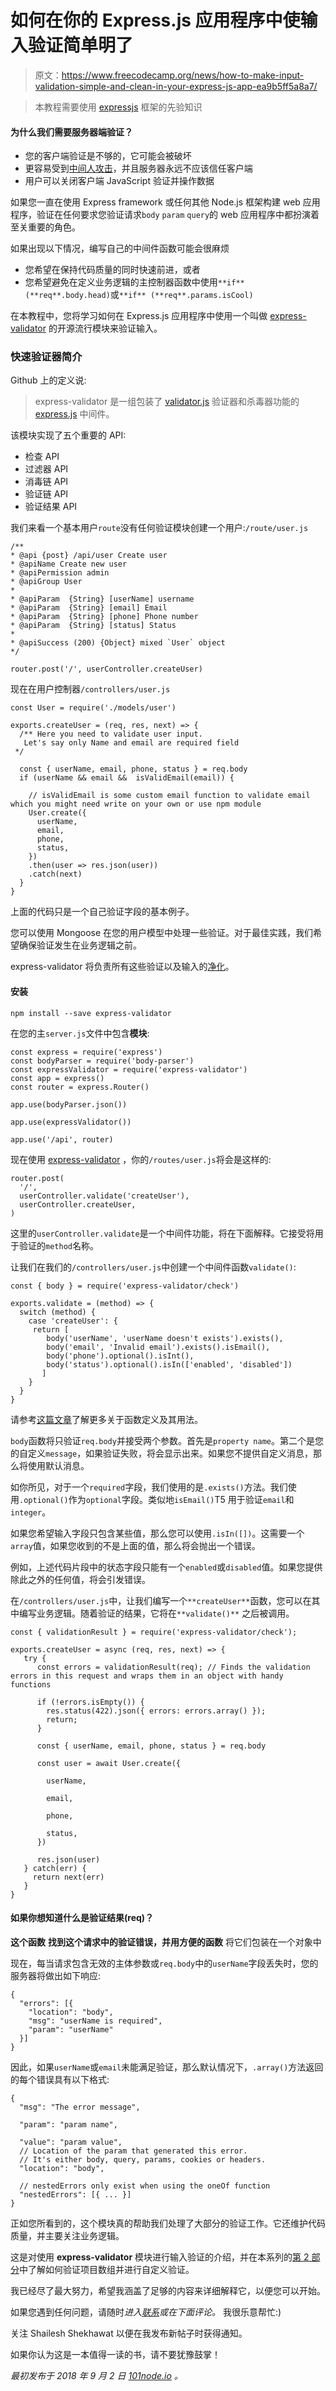 # 如何在你的 Express.js 应用程序中使输入验证简单明了

> 原文：<https://www.freecodecamp.org/news/how-to-make-input-validation-simple-and-clean-in-your-express-js-app-ea9b5ff5a8a7/>

> 本教程需要使用 [expressjs](http://expressjs.com) 框架的先验知识

#### 为什么我们需要服务器端验证？

*   您的客户端验证是不够的，它可能会被破坏
*   更容易受到[中间人攻击](https://en.wikipedia.org/wiki/Man-in-the-middle_attack)，并且服务器永远不应该信任客户端
*   用户可以关闭客户端 JavaScript 验证并操作数据

如果您一直在使用 Express framework 或任何其他 Node.js 框架构建 web 应用程序，验证在任何要求您验证请求`body` `param` `query`的 web 应用程序中都扮演着至关重要的角色。

如果出现以下情况，编写自己的中间件函数可能会很麻烦

*   您希望在保持代码质量的同时快速前进，或者
*   您希望避免在定义业务逻辑的主控制器函数中使用`**if** (**req**.body.head)`或`**if** (**req**.params.isCool)`

在本教程中，您将学习如何在 Express.js 应用程序中使用一个叫做 [express-validator](https://github.com/ctavan/express-validator) 的开源流行模块来验证输入。

### 快速验证器简介

Github 上的定义说:

> express-validator 是一组包装了 [validator.js](https://github.com/chriso/validator.js) 验证器和杀毒器功能的 [express.js](http://expressjs.com/) 中间件。

该模块实现了五个重要的 API:

*   检查 API
*   过滤器 API
*   消毒链 API
*   验证链 API
*   验证结果 API

我们来看一个基本用户`route`没有任何验证模块创建一个用户:`/route/user.js`

```
/**
* @api {post} /api/user Create user
* @apiName Create new user
* @apiPermission admin
* @apiGroup User
*
* @apiParam  {String} [userName] username
* @apiParam  {String} [email] Email
* @apiParam  {String} [phone] Phone number
* @apiParam  {String} [status] Status
*
* @apiSuccess (200) {Object} mixed `User` object
*/

router.post('/', userController.createUser)
```

现在在用户控制器`/controllers/user.js`

```
const User = require('./models/user')

exports.createUser = (req, res, next) => {
  /** Here you need to validate user input. 
   Let's say only Name and email are required field
 */

  const { userName, email, phone, status } = req.body
  if (userName && email &&  isValidEmail(email)) { 

    // isValidEmail is some custom email function to validate email which you might need write on your own or use npm module
    User.create({
      userName,
      email,
      phone,
      status,   
    })
    .then(user => res.json(user))
    .catch(next)
  }
}
```

上面的代码只是一个自己验证字段的基本例子。

您可以使用 Mongoose 在您的用户模型中处理一些验证。对于最佳实践，我们希望确保验证发生在业务逻辑之前。

express-validator 将负责所有这些验证以及输入的[净化](https://www.quora.com/What-does-it-mean-to-sanitize-a-field-How-is-that-related-to-escaping-as-in-entering-in-malicious-input-that-escapes-or-something)。

#### **安装**

```
npm install --save express-validator
```

在您的主`server.js`文件中包含**模块**:

```
const express = require('express')
const bodyParser = require('body-parser')
const expressValidator = require('express-validator')
const app = express()
const router = express.Router()

app.use(bodyParser.json())

app.use(expressValidator())

app.use('/api', router)
```

现在使用 [express-validator](https://github.com/ctavan/express-validator) ，你的`/routes/user.js`将会是这样的:

```
router.post(
  '/', 
  userController.validate('createUser'), 
  userController.createUser,
)
```

这里的`userController.validate`是一个中间件功能，将在下面解释。它接受将用于验证的`method`名称。

让我们在我们的`/controllers/user.js`中创建一个中间件函数`validate()`:

```
const { body } = require('express-validator/check')

exports.validate = (method) => {
  switch (method) {
    case 'createUser': {
     return [ 
        body('userName', 'userName doesn't exists').exists(),
        body('email', 'Invalid email').exists().isEmail(),
        body('phone').optional().isInt(),
        body('status').optional().isIn(['enabled', 'disabled'])
       ]   
    }
  }
}
```

请参考[这篇文章](https://express-validator.github.io/docs/check-api.html)了解更多关于函数定义及其用法。

`body`函数将只验证`req.body`并接受两个参数。首先是`property name`。第二个是您的自定义`message`，如果验证失败，将会显示出来。如果您不提供自定义消息，那么将使用默认消息。

如你所见，对于一个`required`字段，我们使用的是`.exists()`方法。我们使用`.optional()`作为`optional`字段。类似地`isEmail()`T5 用于验证`email`和`integer`。

如果您希望输入字段只包含某些值，那么您可以使用`.isIn([])`。这需要一个`array`值，如果您收到的不是上面的值，那么将会抛出一个错误。

例如，上述代码片段中的状态字段只能有一个`enabled`或`disabled`值。如果您提供除此之外的任何值，将会引发错误。

在`/controllers/user.js`中，让我们编写一个`**createUser**`函数，您可以在其中编写业务逻辑。随着验证的结果，它将在`**validate()**` 之后被调用。

```
const { validationResult } = require('express-validator/check');

exports.createUser = async (req, res, next) => {
   try {
      const errors = validationResult(req); // Finds the validation errors in this request and wraps them in an object with handy functions

      if (!errors.isEmpty()) {
        res.status(422).json({ errors: errors.array() });
        return;
      }

      const { userName, email, phone, status } = req.body

      const user = await User.create({

        userName,

        email,

        phone,

        status,   
      })

      res.json(user)
   } catch(err) {
     return next(err)
   }
}
```

#### 如果你想知道什么是验证结果(req)？

****这个函数**** ****找到这个请求中的验证错误，并用方便的函数**** 将它们包装在一个对象中

现在，每当请求包含无效的主体参数或`req.body`中的`userName`字段丢失时，您的服务器将做出如下响应:

```
{
  "errors": [{
    "location": "body",
    "msg": "userName is required",
    "param": "userName"
  }]
}
```

因此，如果`userName`或`email`未能满足验证，那么默认情况下，`.array()`方法返回的每个错误具有以下格式:

```
{   
  "msg": "The error message",

  "param": "param name", 

  "value": "param value",   
  // Location of the param that generated this error.   
  // It's either body, query, params, cookies or headers.   
  "location": "body",    

  // nestedErrors only exist when using the oneOf function
  "nestedErrors": [{ ... }] 
}
```

正如您所看到的，这个模块真的帮助我们处理了大部分的验证工作。它还维护代码质量，并主要关注业务逻辑。

这是对使用 **express-validator** 模块进行输入验证的介绍，并在本系列的[第 2 部分](https://www.freecodecamp.org/news/how-to-perform-custom-validation-in-your-express-js-app-432eb423510f/)中了解如何验证项目数组并进行自定义验证。

我已经尽了最大努力，希望我涵盖了足够的内容来详细解释它，以便您可以开始。

如果您遇到任何问题，请随时*进入[联系](https://101node.io)或在下面评论。*
我很乐意帮忙:)

关注 Shailesh Shekhawat 以便在我发布新帖子时获得通知。

如果你认为这是一本值得一读的书，请不要犹豫鼓掌！

*最初发布于 2018 年 9 月 2 日 [101node.io](https://101node.io/blog/how-to-validate-inputs-in-express-js-app/) 。*